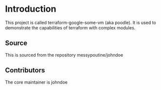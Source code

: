 # Introduction

This project is called terraform-google-some-vm (aka poodle). It is used to demonstrate the capabilities of terraform with complex modules.

## Source

This is sourced from the repository messypoutine/johndoe

## Contributors

The core maintainer is johndoe  